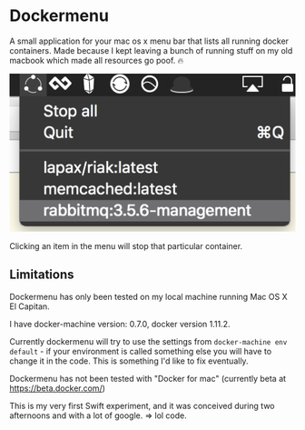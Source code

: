 # Dockermenu

A small application for your mac os x menu bar that lists all running docker containers.
Made because I kept leaving a bunch of running stuff on my old macbook which made all
resources go poof. :fire:

![dockermenu screenshot](screenshot.png)

Clicking an item in the menu will stop that particular container.

## Limitations

Dockermenu has only been tested on my local machine running Mac OS X El Capitan.

I have docker-machine version: 0.7.0, docker version 1.11.2.

Currently dockermenu will try to use the settings from `docker-machine env default` - if your environment is called something else you will have to change it in the code. This is something I'd like to fix eventually.

Dockermenu has not been tested with "Docker for mac" (currently beta at https://beta.docker.com/)

This is my very first Swift experiment, and it was conceived during two afternoons and with a lot of google. => lol code.

